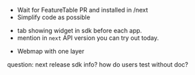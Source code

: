 - Wait for FeatureTable PR and installed in /next
- Simplify code as possible

* tab showing widget in sdk before each app.
* mention in `next` API version you can try out today.

- Webmap with one layer

question: next release sdk info? how do users test without doc?
